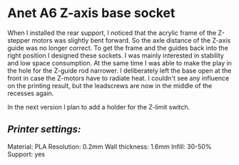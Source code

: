 Anet A6 Z-axis base socket
==========================

When I installed the rear support, I noticed that the acrylic frame of the Z-stepper motors was slightly bent forward. So the axle distance of the Z-axis guide was no longer correct.
To get the frame and the guides back into the right position I designed these sockets. I was mainly interested in stability and low space consumption. At the same time I was able to make the play in the hole for the Z-guide rod narrower. I deliberately left the base open at the front in case the Z-motors have to radiate heat.
I couldn't see any influence on the printing result, but the leadscrews are now in the middle of the recesses again.

In the next version I plan to add a holder for the Z-limit switch.

_Printer settings:_
-------------------
Material: PLA
Resolution: 0.2mm
Wall thickness: 1.6mm
Infill: 30-50%
Support: yes